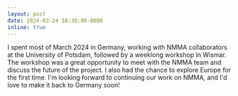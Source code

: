 ```yaml
---
layout: post
date: 2024-03-24 16:30:00-0000
inline: true
---
```


I spent most of March 2024 in Germany, working with NMMA collaborators at the University of Potsdam, followed by a weeklong workshop in Wismar. The workshop was a great opportunity to meet with the NMMA team and discuss the future of the project. I also had the chance to explore Europe for the first time. I'm looking forward to continuing our work on NMMA, and I'd love to make it back to Germany soon!